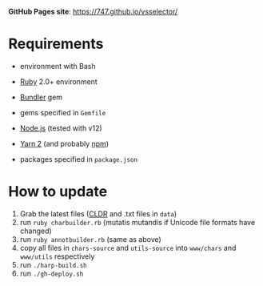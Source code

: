 **GitHub Pages site**: https://747.github.io/vsselector/

# Requirements
- environment with Bash

- [Ruby](https://www.ruby-lang.org/) 2.0+ environment
- [Bundler](http://bundler.io/) gem
- gems specified in `Gemfile`

- [Node.js](https://nodejs.org/) (tested with v12)
- [Yarn 2](https://yarnpkg.com/) (and probably [npm](https://github.com/npm/cli))
- packages specified in `package.json`

# How to update
1. Grab the latest files ([CLDR](http://cldr.unicode.org/index/downloads) and .txt files in `data`)
1. run `ruby charbuilder.rb` (mutatis mutandis if Unicode file formats have changed)
1. run `ruby annotbuilder.rb` (same as above)
1. copy all files in `chars-source` and `utils-source` into `www/chars` and `www/utils` respectively
1. run `./harp-build.sh`
1. run `./gh-deploy.sh`
